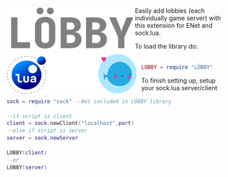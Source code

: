 
<img src="Lobby Logo.png"
     alt="Gradient Lua Logo"
     height="100"
     style="float: left; margin-right: 10px; margin: auto;" /> 


<img src="Untitled.png"
     alt="Desgined For Lua and LOVE2D"
     width="300"
     height="100"
     style="float: left; margin-right: 10px;" /> 
     
Easily add lobbies (each individually game server) with this extension for ENet and sock.lua.


 To load the library do:
```lua

LOBBY = require "LÖBBY"
```
To finish setting up, setup your sock.lua server/client
```lua
sock = require "sock" --Not included in LÖBBY library

--if script is client
client = sock.newClient("localhost",port) 
--else if script is server
server = sock.newServer

LOBBY(client) 
--or
LOBBY(server)
```




